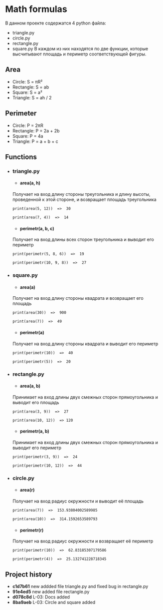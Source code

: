 # Math formulas

В данном проекте содержатся 4 python файла:
- triangle.py
- circle.py
- rectangle.py
- square.py
В каждом из них находятся по две функции, которые высчитывают площадь и периметр соответствующей фигуры. 

## Area
- Circle: S = πR²
- Rectangle: S = ab
- Square: S = a²
- Triangle: S = ah / 2 

## Perimeter
- Circle: P = 2πR
- Rectangle: P = 2a + 2b
- Square: P = 4a
- Triangle: P = a + b + c

## Functions

- ### triangle.py

    - #### area(a, h)
    Получает на вход длину стороны треугольника и длину высоты, проведенной к этой стороне,
    и возвращает площадь треугольника
    ```
    print(area(5, 12))  =>  30

    print(area(7, 4))  =>  14
    ```

    - #### perimetr(a, b, c)
    Получает на вход длины всех сторон треугольника и выводит его периметр
    ```
    print(perimetr(5, 8, 6))  =>  19

    print(perimetr(10, 9, 8))  =>  27
    ```

- ### square.py

    - #### area(a)
    Получает на вход длину стороны квадрата и возвращает его площадь
    ```
    print(area(30))  =>  900

    print(area(7))  =>  49
    ```

    - #### perimetr(a)
    Получает на вход длину стороны квадрата и выводит его периметр
    ```
    print(perimetr(10))  =>  40

    print(perimetr(5))  =>  20
    ```

- ### rectangle.py

    - #### area(a, b)
    Принимает на вход длины двух смежных сторон прямоугольника и выводит eгo площадь
    ```
    print(area(3, 9))  =>  27

    print(area(10, 12))  => 120
    ```

    - #### perimetr(a, b)
    Принимает на вход длины двух смежных сторон прямоугольника и выводит eгo периметр
    ```
    print(perimetr(3, 9))  =>  24

    print(perimetr(10, 12))  =>  44
    ```

- ### circle.py

    - #### area(r)
    Получает на вход радиус окружности и выводит её площадь
    ```
    print(area(7))  =>  153.93804002589985

    print(area(10))  =>  314.1592653589793
    ```

    - #### perimetr(r)
    Получает на вход радиус окружности и возвращает её периметр
    ```
    print(perimetr(10))  =>  62.83185307179586

    print(perimetr(4))  =>  25.132741228718345
    ```

## Project history

* **c1d7b61** new addded file triangle.py and fixed bug in rectangle.py
* **91e4ed5** new added file rectangle.py
* **d078c8d** L-03: Docs added
* **8ba9aeb** L-03: Circle and square added


